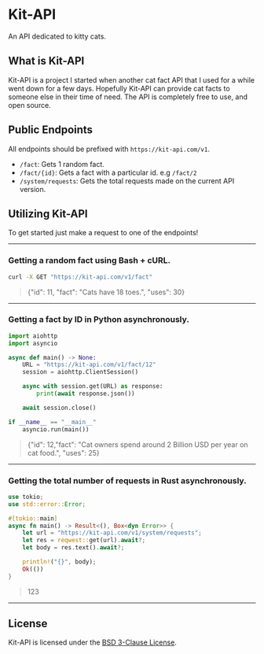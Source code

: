 # Kit-API

An API dedicated to kitty cats.

## What is Kit-API

Kit-API is a project I started when another cat fact API that I used for a while went down for a
few days. Hopefully Kit-API can provide cat facts to someone else in their time of need. The API
is completely free to use, and open source.

## Public Endpoints

All endpoints should be prefixed with `https://kit-api.com/v1`.

 - `/fact`: Gets 1 random fact.
 - `/fact/{id}`: Gets a fact with a particular id. e.g `/fact/2`
 - `/system/requests`: Gets the total requests made on the current API version.

## Utilizing Kit-API

To get started just make a request to one of the endpoints!

---

### Getting a random fact using Bash + cURL.
```bash
curl -X GET "https://kit-api.com/v1/fact"
```
> {"id": 11, "fact": "Cats have 18 toes.", "uses": 30}

---

### Getting a fact by ID in Python asynchronously.

```python
import aiohttp
import asyncio

async def main() -> None:
    URL = "https://kit-api.com/v1/fact/12"
    session = aiohttp.ClientSession()

    async with session.get(URL) as response:
        print(await response.json())

    await session.close()

if __name__ == "__main__"
    asyncio.run(main())
```
> {"id": 12,"fact": "Cat owners spend around 2 Billion USD per year on cat food.", "uses": 25}

---

### Getting the total number of requests in Rust asynchronously.
```rs
use tokio;
use std::error::Error;

#[tokio::main]
async fn main() -> Result<(), Box<dyn Error>> {
    let url = "https://kit-api.com/v1/system/requests";
    let res = reqwest::get(url).await?;
    let body = res.text().await?;

    println!("{}", body);
    Ok(())
}
```
> 123

---

## License

Kit-API is licensed under the [BSD 3-Clause License](https://github.com/Jonxslays/kit-api/blob/master/LICENSE).
